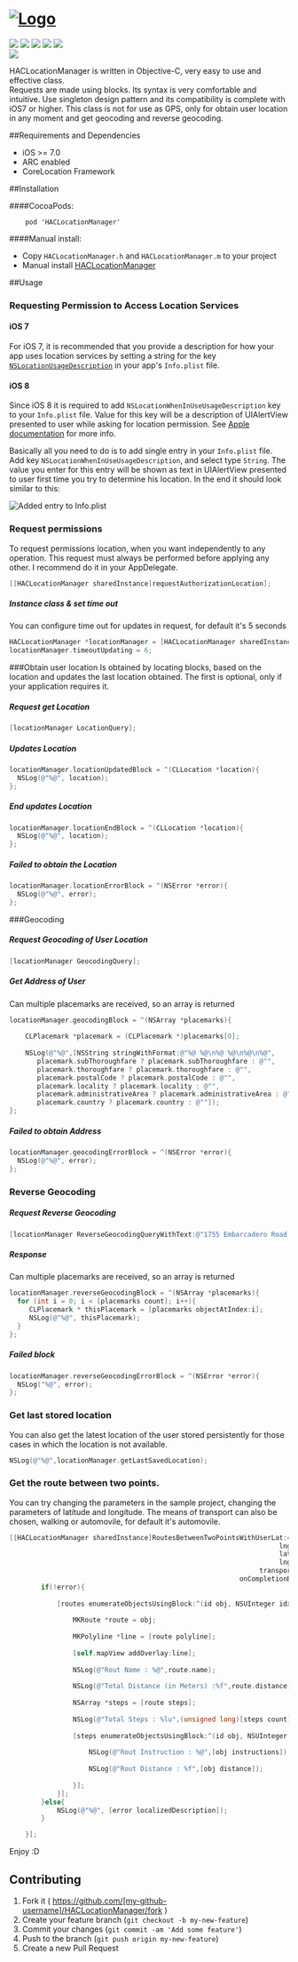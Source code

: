 # [![Logo](https://github.com/litoarias/HACLocationManager/blob/master/ExampleApp/github.png)](#)

<img src="https://img.shields.io/github/issues/litoarias/HACLocationManager.svg">
<img src="https://img.shields.io/badge/license-MIT-blue.svg?style=flat-square">
<img src="https://img.shields.io/cocoapods/v/HACLocationManager.svg?style=flat-square">
<img src="https://img.shields.io/github/downloads/atom/atom/latest/total.svg?style=flat-square">
<img src="https://img.shields.io/npm/dm/localeval.svg?style=flat-square">
<br>
<img src="https://img.shields.io/twitter/url/https/github.com/litoarias/HACLocationManager.svg?style=social">

HACLocationManager is written in Objective-C, very easy to use and effective class.  
Requests are made using blocks. Its syntax is very comfortable and intuitive.
Use singleton design pattern and its compatibility is complete with iOS7 or higher.
This class is not for use as GPS, only for obtain user location in any moment and get geocoding and reverse geocoding.

##Requirements and Dependencies
- iOS >= 7.0
- ARC enabled
- CoreLocation Framework

##Installation

####CocoaPods:

    	pod 'HACLocationManager'

####Manual install:
- Copy `HACLocationManager.h` and `HACLocationManager.m` to your project
- Manual install [HACLocationManager](https://github.com/litoarias/HACLocationManager/#manual-install)

##Usage

### Requesting Permission to Access Location Services

#### iOS 7
For iOS 7, it is recommended that you provide a description for how your app uses location services by setting a string for the key [`NSLocationUsageDescription`](https://developer.apple.com/library/ios/documentation/General/Reference/InfoPlistKeyReference/Articles/CocoaKeys.html#//apple_ref/doc/uid/TP40009251-SW27) in your app's `Info.plist` file.

#### iOS 8
Since iOS 8 it is required to add `NSLocationWhenInUseUsageDescription` key to your `Info.plist` file. Value for this key will be a description of UIAlertView presented to user while asking for location  permission. See [Apple documentation](https://developer.apple.com/library/ios/documentation/corelocation/reference/CLLocationManager_Class/index.html#//apple_ref/occ/instm/CLLocationManager/requestWhenInUseAuthorization) for more info.

Basically all you need to do is to add single entry in your `Info.plist` file. Add key `NSLocationWhenInUseUsageDescription`, and select type `String`. The value you enter for this entry will be shown as text in UIAlertView presented to user first time you try to determine his location.
In the end it should look similar to this:

![Added entry to Info.plist](https://github.com/litoarias/HACLocationManager/blob/master/ExampleApp/Info_plist.png)

### Request permissions
To request permissions location, when you want independently to any operation. This request must always be performed before applying any other. I recommend do it in your AppDelegate.
```objective-c
[[HACLocationManager sharedInstance]requestAuthorizationLocation];
```
##### Instance class & set time out
You can configure time out for updates in request, for default it's 5 seconds
```objective-c
HACLocationManager *locationManager = [HACLocationManager sharedInstance];
locationManager.timeoutUpdating = 6;
```

###Obtain user location 
Is obtained by locating blocks, based on the location and updates the last location obtained. The first is optional, only if your application requires it.

##### Request get Location
```objective-c
[locationManager LocationQuery];
```
##### Updates Location
```objective-c
locationManager.locationUpdatedBlock = ^(CLLocation *location){
  NSLog(@"%@", location);
};
```
##### End updates Location
```objective-c
locationManager.locationEndBlock = ^(CLLocation *location){
  NSLog(@"%@", location);
};
```

##### Failed to obtain the Location
```objective-c
locationManager.locationErrorBlock = ^(NSError *error){
  NSLog(@"%@", error);
};
```
###Geocoding

##### Request Geocoding of User Location
```objective-c
[locationManager GeocodingQuery];
```
##### Get Address of User
Can multiple placemarks are received, so an array is returned 
```objective-c
locationManager.geocodingBlock = ^(NSArray *placemarks){
    
    CLPlacemark *placemark = (CLPlacemark *)placemarks[0];
    
    NSLog(@"%@",[NSString stringWithFormat:@"%@ %@\n%@ %@\n%@\n%@",
       placemark.subThoroughfare ? placemark.subThoroughfare : @"",
       placemark.thoroughfare ? placemark.thoroughfare : @"",
       placemark.postalCode ? placemark.postalCode : @"",
       placemark.locality ? placemark.locality : @"",
       placemark.administrativeArea ? placemark.administrativeArea : @"",
       placemark.country ? placemark.country : @""]);
};
```

##### Failed to obtain Address
```objective-c
locationManager.geocodingErrorBlock = ^(NSError *error){
  NSLog(@"%@", error);
};
```

### Reverse Geocoding
##### Request Reverse Geocoding
```objective-c
[locationManager ReverseGeocodingQueryWithText:@"1755 Embarcadero Road Palo Alto, CA 94303"];
```
##### Response
Can multiple placemarks are received, so an array is returned 
```objective-c
locationManager.reverseGeocodingBlock = ^(NSArray *placemarks){
  for (int i = 0; i < [placemarks count]; i++){
     CLPlacemark * thisPlacemark = [placemarks objectAtIndex:i];
     NSLog(@"%@", thisPlacemark);
  }
};
```
##### Failed block
```objective-c
locationManager.reverseGeocodingErrorBlock = ^(NSError *error){
  NSLog("%@", error);
};
```

### Get last stored location
You can also get the latest location of the user stored persistently for those cases in which the location is not available.
```objective-c
NSLog(@"%@",locationManager.getLastSavedLocation);
```

### Get the route between two points.
You can try changing the parameters in the sample project, changing the parameters of latitude and longitude.
The means of transport can also be chosen, walking or automovile, for default it's automovile.
```objective-c
[[HACLocationManager sharedInstance]RoutesBetweenTwoPointsWithUserLat:40.4376751
                                                                    lngUser:-3.7044201
                                                                    latDest:40.0619721
                                                                    lngDest:-2.1480249
                                                               transporType:automovile
                                                          onCompletionBlock:^(NSArray * routes, NSError *error){
        if(!error){
           
            [routes enumerateObjectsUsingBlock:^(id obj, NSUInteger idx, BOOL *stop) {
                
                MKRoute *route = obj;
                
                MKPolyline *line = [route polyline];
                
                [self.mapView addOverlay:line];
                
                NSLog(@"Rout Name : %@",route.name);
                
                NSLog(@"Total Distance (in Meters) :%f",route.distance);
                
                NSArray *steps = [route steps];
                
                NSLog(@"Total Steps : %lu",(unsigned long)[steps count]);
                
                [steps enumerateObjectsUsingBlock:^(id obj, NSUInteger idx, BOOL *stop) {
                    
                    NSLog(@"Rout Instruction : %@",[obj instructions]);
                    
                    NSLog(@"Rout Distance : %f",[obj distance]);
                    
                }];
            }];
        }else{
            NSLog(@"%@", [error localizedDescription]);
        }

    }];
```


Enjoy :D

## Contributing

1. Fork it ( https://github.com/[my-github-username]/HACLocationManager/fork )
2. Create your feature branch (`git checkout -b my-new-feature`)
3. Commit your changes (`git commit -am 'Add some feature'`)
4. Push to the branch (`git push origin my-new-feature`)
5. Create a new Pull Request
